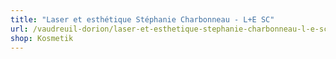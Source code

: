 ```yaml
---
title: "Laser et esthétique Stéphanie Charbonneau - L+E SC"
url: /vaudreuil-dorion/laser-et-esthetique-stephanie-charbonneau-l-e-sc/
shop: Kosmetik
---
```


